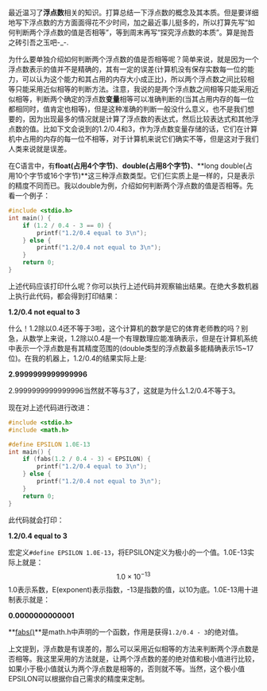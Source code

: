 最近温习了**浮点数**相关的知识。打算总结一下浮点数的概念及其本质。但是要详细地写下浮点数的方方面面得花不少时间，加之最近事儿挺多的，所以打算先写“如何判断两个浮点数的值是否相等”，等到周末再写“探究浮点数的本质”。算是抛吾之砖引吾之玉吧-_-.

为什么要单独介绍如何判断两个浮点数的值是否相等呢？简单来说，就是因为一个浮点数表示的值并不是精确的，其有一定的误差(计算机没有保存实数每一位的能力，可以认为这个能力和其占用的内存大小成正比)，所以两个浮点数之间比较相等只能采用近似相等的判断方法。注意，我说的是两个浮点数之间相等只能采用近似相等，判断两个确定的浮点数**变量**相等可以准确判断的(当其占用内存的每一位都相同时，值肯定也相等)，但是这种准确的判断一般没什么意义，也不是我们想要的，因为出现最多的情况就是计算了浮点数的表达式，然后比较表达式和其他浮点数的值。比如下文会说到的1.2/0.4和3，作为浮点数变量存储的话，它们在计算机中占用的内存的每一位不相等，对于计算机来说它们确实不等，但是这对于我们人类来说就是误差。

在C语言中，有**float(占用4个字节)**、**double(占用8个字节)**、**long double(占用10个字节或16个字节)**这三种浮点数类型。它们仨实质上是一样的，只是表示的精度不同而已。我以double为例，介绍如何判断两个浮点数的值是否相等。先看一个例子：

```c
#include <stdio.h>
int main() {
    if (1.2 / 0.4 - 3 == 0) {
        printf("1.2/0.4 equal to 3\n");
    } else {
        printf("1.2/0.4 not equal to 3\n");
    }         
    return 0;
}
```

上述代码应该打印什么呢？你可以执行上述代码并观察输出结果。在绝大多数机器上执行此代码，都会得到打印结果：

**1.2/0.4 not equal to 3**

什么！1.2除以0.4还不等于3啦，这个计算机的数学是它的体育老师教的吗？别急，从数学上来说，1.2除以0.4是一个有理数理应能准确表示，但是在计算机系统中表示一个浮点数是有其精度范围的(double类型的浮点数最多能精确表示15~17位)。在我的机器上，1.2/0.4的结果实际上是:

**2.9999999999999996**

2.9999999999999996当然就不等与3了，这就是为什么1.2/0.4不等于3。

现在对上述代码进行改进：

```c
#include <stdio.h>
#include <math.h>

#define EPSILON 1.0E-13
int main() {
    if (fabs(1.2 / 0.4 - 3) < EPSILON) {
        printf("1.2/0.4 equal to 3\n");
    } else {
        printf("1.2/0.4 not equal to 3\n");
    }         
    return 0;
}
```

此代码就会打印：

**1.2/0.4 equal to 3**

宏定义`#define EPSILON 1.0E-13`，将EPSILON定义为极小的一个值。1.0E-13实际上就是：
$$
1.0\times10^{-13}
$$
1.0表示系数，E(exponent)表示指数，-13是指数的值，以10为底。1.0E-13用十进制表示就是：

**0.0000000000001**

**[fabs()](http://www.cplusplus.com/reference/cmath/fabs/)**是math.h中声明的一个函数，作用是获得`1.2/0.4 - 3`的绝对值。

上文提到，浮点数是有误差的，那么可以采用近似相等的方法来判断两个浮点数是否相等。我这里采用的方法就是，让两个浮点数的差的绝对值和极小值进行比较，如果小于极小值就认为两个浮点数是相等的，否则就不等。当然，这个极小值EPSILON可以根据你自己需求的精度来定制。